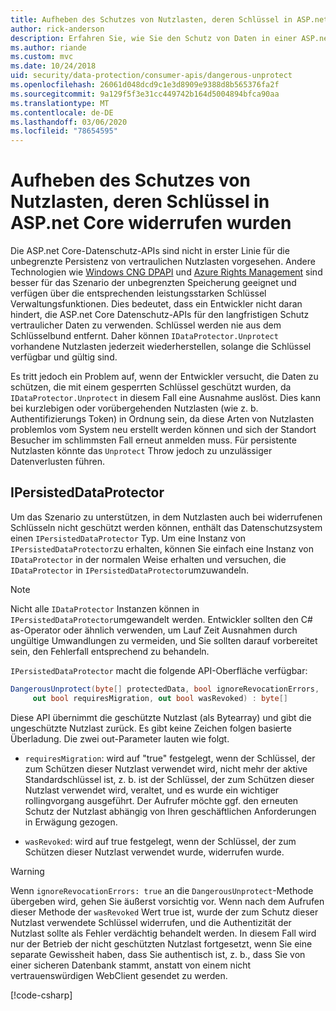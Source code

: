```yaml
---
title: Aufheben des Schutzes von Nutzlasten, deren Schlüssel in ASP.net Core widerrufen wurden
author: rick-anderson
description: Erfahren Sie, wie Sie den Schutz von Daten in einer ASP.net Core-App aufheben können, die mit Schlüsseln geschützt sind, die seit dem widerrufen wurden
ms.author: riande
ms.custom: mvc
ms.date: 10/24/2018
uid: security/data-protection/consumer-apis/dangerous-unprotect
ms.openlocfilehash: 26061d048dcd9c1e3d8909e9388d8b565376fa2f
ms.sourcegitcommit: 9a129f5f3e31cc449742b164d5004894bfca90aa
ms.translationtype: MT
ms.contentlocale: de-DE
ms.lasthandoff: 03/06/2020
ms.locfileid: "78654595"
---
```

# <a name="unprotect-payloads-whose-keys-have-been-revoked-in-aspnet-core"></a>Aufheben des Schutzes von Nutzlasten, deren Schlüssel in ASP.net Core widerrufen wurden

<a name="data-protection-consumer-apis-dangerous-unprotect"></a>

Die ASP.net Core-Datenschutz-APIs sind nicht in erster Linie für die unbegrenzte Persistenz von vertraulichen Nutzlasten vorgesehen. Andere Technologien wie [Windows CNG DPAPI](https://msdn.microsoft.com/library/windows/desktop/hh706794%28v=vs.85%29.aspx) und [Azure Rights Management](/rights-management/) sind besser für das Szenario der unbegrenzten Speicherung geeignet und verfügen über die entsprechenden leistungsstarken Schlüssel Verwaltungsfunktionen. Dies bedeutet, dass ein Entwickler nicht daran hindert, die ASP.net Core Datenschutz-APIs für den langfristigen Schutz vertraulicher Daten zu verwenden. Schlüssel werden nie aus dem Schlüsselbund entfernt. Daher können `IDataProtector.Unprotect` vorhandene Nutzlasten jederzeit wiederherstellen, solange die Schlüssel verfügbar und gültig sind.

Es tritt jedoch ein Problem auf, wenn der Entwickler versucht, die Daten zu schützen, die mit einem gesperrten Schlüssel geschützt wurden, da `IDataProtector.Unprotect` in diesem Fall eine Ausnahme auslöst. Dies kann bei kurzlebigen oder vorübergehenden Nutzlasten (wie z. b. Authentifizierungs Token) in Ordnung sein, da diese Arten von Nutzlasten problemlos vom System neu erstellt werden können und sich der Standort Besucher im schlimmsten Fall erneut anmelden muss. Für persistente Nutzlasten könnte das `Unprotect` Throw jedoch zu unzulässiger Datenverlusten führen.

## <a name="ipersisteddataprotector"></a>IPersistedDataProtector

Um das Szenario zu unterstützen, in dem Nutzlasten auch bei widerrufenen Schlüsseln nicht geschützt werden können, enthält das Datenschutzsystem einen `IPersistedDataProtector` Typ. Um eine Instanz von `IPersistedDataProtector`zu erhalten, können Sie einfach eine Instanz von `IDataProtector` in der normalen Weise erhalten und versuchen, die `IDataProtector` in `IPersistedDataProtector`umzuwandeln.

> [!NOTE]
> Nicht alle `IDataProtector` Instanzen können in `IPersistedDataProtector`umgewandelt werden. Entwickler sollten den C# as-Operator oder ähnlich verwenden, um Lauf Zeit Ausnahmen durch ungültige Umwandlungen zu vermeiden, und Sie sollten darauf vorbereitet sein, den Fehlerfall entsprechend zu behandeln.

`IPersistedDataProtector` macht die folgende API-Oberfläche verfügbar:

```csharp
DangerousUnprotect(byte[] protectedData, bool ignoreRevocationErrors,
     out bool requiresMigration, out bool wasRevoked) : byte[]
```

Diese API übernimmt die geschützte Nutzlast (als Bytearray) und gibt die ungeschützte Nutzlast zurück. Es gibt keine Zeichen folgen basierte Überladung. Die zwei out-Parameter lauten wie folgt.

* `requiresMigration`: wird auf "true" festgelegt, wenn der Schlüssel, der zum Schützen dieser Nutzlast verwendet wird, nicht mehr der aktive Standardschlüssel ist, z. b. ist der Schlüssel, der zum Schützen dieser Nutzlast verwendet wird, veraltet, und es wurde ein wichtiger rollingvorgang ausgeführt. Der Aufrufer möchte ggf. den erneuten Schutz der Nutzlast abhängig von Ihren geschäftlichen Anforderungen in Erwägung gezogen.

* `wasRevoked`: wird auf true festgelegt, wenn der Schlüssel, der zum Schützen dieser Nutzlast verwendet wurde, widerrufen wurde.

>[!WARNING]
> Wenn `ignoreRevocationErrors: true` an die `DangerousUnprotect`-Methode übergeben wird, gehen Sie äußerst vorsichtig vor. Wenn nach dem Aufrufen dieser Methode der `wasRevoked` Wert true ist, wurde der zum Schutz dieser Nutzlast verwendete Schlüssel widerrufen, und die Authentizität der Nutzlast sollte als Fehler verdächtig behandelt werden. In diesem Fall wird nur der Betrieb der nicht geschützten Nutzlast fortgesetzt, wenn Sie eine separate Gewissheit haben, dass Sie authentisch ist, z. b., dass Sie von einer sicheren Datenbank stammt, anstatt von einem nicht vertrauenswürdigen WebClient gesendet zu werden.

[!code-csharp[](dangerous-unprotect/samples/dangerous-unprotect.cs)]
